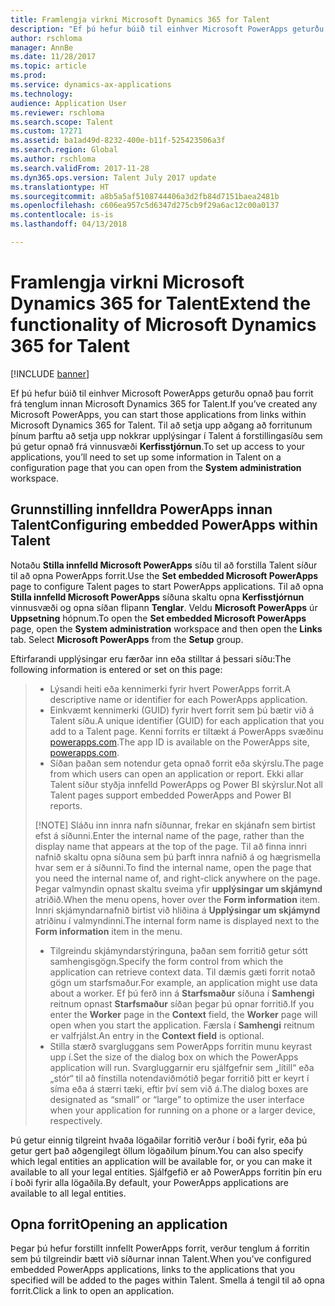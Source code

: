 ```yaml
---
title: Framlengja virkni Microsoft Dynamics 365 for Talent
description: "Ef þú hefur búið til einhver Microsoft PowerApps geturðu opnað þau forrit frá tenglum innan Microsoft Dynamics 365 for Talent."
author: rschloma
manager: AnnBe
ms.date: 11/28/2017
ms.topic: article
ms.prod: 
ms.service: dynamics-ax-applications
ms.technology: 
audience: Application User
ms.reviewer: rschloma
ms.search.scope: Talent
ms.custom: 17271
ms.assetid: ba1ad49d-8232-400e-b11f-525423506a3f
ms.search.region: Global
ms.author: rschloma
ms.search.validFrom: 2017-11-28
ms.dyn365.ops.version: Talent July 2017 update
ms.translationtype: HT
ms.sourcegitcommit: a8b5a5af5108744406a3d2fb84d7151baea2481b
ms.openlocfilehash: c606ea957c5d6347d275cb9f29a6ac12c00a0137
ms.contentlocale: is-is
ms.lasthandoff: 04/13/2018

---
```

# <a name="extend-the-functionality-of-microsoft-dynamics-365-for-talent"></a><span data-ttu-id="46d08-103">Framlengja virkni Microsoft Dynamics 365 for Talent</span><span class="sxs-lookup"><span data-stu-id="46d08-103">Extend the functionality of Microsoft Dynamics 365 for Talent</span></span>

[!INCLUDE [banner](includes/banner.md)]

<span data-ttu-id="46d08-104">Ef þú hefur búið til einhver Microsoft PowerApps geturðu opnað þau forrit frá tenglum innan Microsoft Dynamics 365 for Talent.</span><span class="sxs-lookup"><span data-stu-id="46d08-104">If you’ve created any Microsoft PowerApps, you can start those applications from links within Microsoft Dynamics 365 for Talent.</span></span> <span data-ttu-id="46d08-105">Til að setja upp aðgang að forritunum þínum þarftu að setja upp nokkrar upplýsingar í Talent á forstillingasíðu sem þú getur opnað frá vinnusvæði **Kerfisstjórnun**.</span><span class="sxs-lookup"><span data-stu-id="46d08-105">To set up access to your applications, you’ll need to set up some information in Talent on a configuration page that you can open from the **System administration** workspace.</span></span>

## <a name="configuring-embedded-powerapps-within-talent"></a><span data-ttu-id="46d08-106">Grunnstilling innfelldra PowerApps innan Talent</span><span class="sxs-lookup"><span data-stu-id="46d08-106">Configuring embedded PowerApps within Talent</span></span>
<span data-ttu-id="46d08-107">Notaðu **Stilla innfelld Microsoft PowerApps** síðu til að forstilla Talent síður til að opna PowerApps forrit.</span><span class="sxs-lookup"><span data-stu-id="46d08-107">Use the **Set embedded Microsoft PowerApps** page to configure Talent pages to start PowerApps applications.</span></span> <span data-ttu-id="46d08-108">Til að opna **Stilla innfelld Microsoft PowerApps** síðuna skaltu opna **Kerfisstjórnun** vinnusvæði og opna síðan flipann **Tenglar**. Veldu **Microsoft PowerApps** úr **Uppsetning** hópnum.</span><span class="sxs-lookup"><span data-stu-id="46d08-108">To open the **Set embedded Microsoft PowerApps** page, open the **System administration** workspace and then open the **Links** tab. Select **Microsoft PowerApps** from the **Setup** group.</span></span> 

<span data-ttu-id="46d08-109">Eftirfarandi upplýsingar eru færðar inn eða stilltar á þessari síðu:</span><span class="sxs-lookup"><span data-stu-id="46d08-109">The following information is entered or set on this page:</span></span> 

> - <span data-ttu-id="46d08-110">Lýsandi heiti eða kennimerki fyrir hvert PowerApps forrit.</span><span class="sxs-lookup"><span data-stu-id="46d08-110">A descriptive name or identifier for each PowerApps application.</span></span>
> - <span data-ttu-id="46d08-111">Einkvæmt kennimerki (GUID) fyrir hvert forrit sem þú bætir við á Talent síðu.</span><span class="sxs-lookup"><span data-stu-id="46d08-111">A unique identifier (GUID) for each application that you add to a Talent page.</span></span> <span data-ttu-id="46d08-112">Kenni forrits er tiltækt á PowerApps svæðinu [powerapps.com](http://powerapps.com/).</span><span class="sxs-lookup"><span data-stu-id="46d08-112">The app ID is available on the PowerApps site, [powerapps.com](http://powerapps.com/).</span></span> 
> - <span data-ttu-id="46d08-113">Síðan þaðan sem notendur geta opnað forrit eða skýrslu.</span><span class="sxs-lookup"><span data-stu-id="46d08-113">The page from which users can open an application or report.</span></span> <span data-ttu-id="46d08-114">Ekki allar Talent síður styðja innfelld PowerApps og Power BI skýrslur.</span><span class="sxs-lookup"><span data-stu-id="46d08-114">Not all Talent pages support embedded PowerApps and Power BI reports.</span></span> 
> 
> [!NOTE]
>  <span data-ttu-id="46d08-115">Sláðu inn innra nafn síðunnar, frekar en skjánafn sem birtist efst á síðunni.</span><span class="sxs-lookup"><span data-stu-id="46d08-115">Enter the internal name of the page, rather than the display name that appears at the top of the page.</span></span> <span data-ttu-id="46d08-116">Til að finna innri nafnið skaltu opna síðuna sem þú þarft innra nafnið á og hægrismella hvar sem er á síðunni.</span><span class="sxs-lookup"><span data-stu-id="46d08-116">To find the internal name, open the page that you need the internal name of, and right-click anywhere on the page.</span></span> <span data-ttu-id="46d08-117">Þegar valmyndin opnast skaltu sveima yfir **upplýsingar um skjámynd** atriðið.</span><span class="sxs-lookup"><span data-stu-id="46d08-117">When the menu opens, hover over the **Form information** item.</span></span> <span data-ttu-id="46d08-118">Innri skjámyndarnafnið birtist við hliðina á **Upplýsingar um skjámynd** atriðinu í valmyndinni.</span><span class="sxs-lookup"><span data-stu-id="46d08-118">The internal form name is displayed next to the **Form information** item in the menu.</span></span>
> 
> - <span data-ttu-id="46d08-119">Tilgreindu skjámyndarstýringuna, þaðan sem forritið getur sótt samhengisgögn.</span><span class="sxs-lookup"><span data-stu-id="46d08-119">Specify the form control from which the application can retrieve context data.</span></span> <span data-ttu-id="46d08-120">Til dæmis gæti forrit notað gögn um starfsmaður.</span><span class="sxs-lookup"><span data-stu-id="46d08-120">For example, an application might use data about a worker.</span></span> <span data-ttu-id="46d08-121">Ef þú ferð inn á **Starfsmaður** síðuna í **Samhengi** reitnum opnast **Starfsmaður** síðan þegar þú opnar forritið.</span><span class="sxs-lookup"><span data-stu-id="46d08-121">If you enter the **Worker** page in the **Context** field, the **Worker** page will open when you start the application.</span></span> <span data-ttu-id="46d08-122">Færsla í **Samhengi** reitnum er valfrjálst.</span><span class="sxs-lookup"><span data-stu-id="46d08-122">An entry in the **Context field** is optional.</span></span> 
> - <span data-ttu-id="46d08-123">Stilla stærð svargluggans sem PowerApps forritin munu keyrast upp í.</span><span class="sxs-lookup"><span data-stu-id="46d08-123">Set the size of the dialog box on which the PowerApps application will run.</span></span> <span data-ttu-id="46d08-124">Svargluggarnir eru sjálfgefnir sem „lítill“ eða „stór“ til að fínstilla notendaviðmótið þegar forritið þitt er keyrt í síma eða á stærri tæki, eftir því sem við á.</span><span class="sxs-lookup"><span data-stu-id="46d08-124">The dialog boxes are designated as “small” or “large” to optimize the user interface when your application for running on a phone or a larger device, respectively.</span></span> 

<span data-ttu-id="46d08-125">Þú getur einnig tilgreint hvaða lögaðilar forritið verður í boði fyrir, eða þú getur gert það aðgengilegt öllum lögaðilum þínum.</span><span class="sxs-lookup"><span data-stu-id="46d08-125">You can also specify which legal entities an application will be available for, or you can make it available to all your legal entities.</span></span> <span data-ttu-id="46d08-126">Sjálfgefið er að PowerApps forritin þín eru í boði fyrir alla lögaðila.</span><span class="sxs-lookup"><span data-stu-id="46d08-126">By default, your PowerApps applications are available to all legal entities.</span></span>

## <a name="opening-an-application"></a><span data-ttu-id="46d08-127">Opna forrit</span><span class="sxs-lookup"><span data-stu-id="46d08-127">Opening an application</span></span>
<span data-ttu-id="46d08-128">Þegar þú hefur forstillt innfellt PowerApps forrit, verður tenglum á forritin sem þú tilgreindir bætt við síðurnar innan Talent.</span><span class="sxs-lookup"><span data-stu-id="46d08-128">When you’ve configured embedded PowerApps applications, links to the applications that you specified will be added to the pages within Talent.</span></span> <span data-ttu-id="46d08-129">Smella á tengil til að opna forrit.</span><span class="sxs-lookup"><span data-stu-id="46d08-129">Click a link to open an application.</span></span> 



